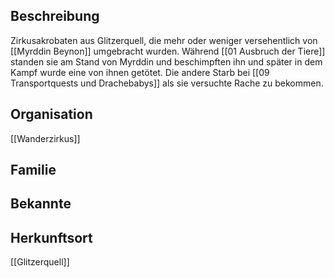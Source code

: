 ## Beschreibung
Zirkusakrobaten aus Glitzerquell, die mehr oder weniger versehentlich von [[Myrddin Beynon]] umgebracht wurden. Während [[01 Ausbruch der Tiere]] standen sie am Stand von Myrddin und beschimpften ihn und später in dem Kampf wurde eine von ihnen getötet. Die andere Starb bei [[09 Transportquests und Drachebabys]] als sie versuchte Rache zu bekommen.

## Organisation
[[Wanderzirkus]]

## Familie


## Bekannte


## Herkunftsort
[[Glitzerquell]]